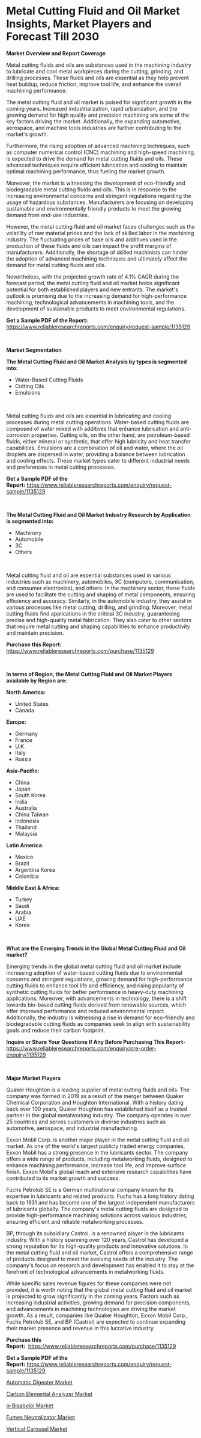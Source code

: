 <p><h1>Metal Cutting Fluid and Oil Market Insights, Market Players and Forecast Till 2030</h1></p><p><strong>Market Overview and Report Coverage</strong></p>
<p><p>Metal cutting fluids and oils are substances used in the machining industry to lubricate and cool metal workpieces during the cutting, grinding, and drilling processes. These fluids and oils are essential as they help prevent heat buildup, reduce friction, improve tool life, and enhance the overall machining performance.</p><p>The metal cutting fluid and oil market is poised for significant growth in the coming years. Increased industrialization, rapid urbanization, and the growing demand for high quality and precision machining are some of the key factors driving the market. Additionally, the expanding automotive, aerospace, and machine tools industries are further contributing to the market's growth.</p><p>Furthermore, the rising adoption of advanced machining techniques, such as computer numerical control (CNC) machining and high-speed machining, is expected to drive the demand for metal cutting fluids and oils. These advanced techniques require efficient lubrication and cooling to maintain optimal machining performance, thus fueling the market growth.</p><p>Moreover, the market is witnessing the development of eco-friendly and biodegradable metal cutting fluids and oils. This is in response to the increasing environmental concerns and stringent regulations regarding the usage of hazardous substances. Manufacturers are focusing on developing sustainable and environmentally friendly products to meet the growing demand from end-use industries.</p><p>However, the metal cutting fluid and oil market faces challenges such as the volatility of raw material prices and the lack of skilled labor in the machining industry. The fluctuating prices of base oils and additives used in the production of these fluids and oils can impact the profit margins of manufacturers. Additionally, the shortage of skilled machinists can hinder the adoption of advanced machining techniques and ultimately affect the demand for metal cutting fluids and oils.</p><p>Nevertheless, with the projected growth rate of 4.1% CAGR during the forecast period, the metal cutting fluid and oil market holds significant potential for both established players and new entrants. The market's outlook is promising due to the increasing demand for high-performance machining, technological advancements in machining tools, and the development of sustainable products to meet environmental regulations.</p></p>
<p><strong>Get a Sample PDF of the Report:</strong> <a href="https://www.reliableresearchreports.com/enquiry/request-sample/1135129">https://www.reliableresearchreports.com/enquiry/request-sample/1135129</a></p>
<p>&nbsp;</p>
<p><strong>Market Segmentation</strong></p>
<p><strong>The Metal Cutting Fluid and Oil Market Analysis by types is segmented into:</strong></p>
<p><ul><li>Water-Based Cutting Fluids</li><li>Cutting Oils</li><li>Emulsions</li></ul></p>
<p>&nbsp;</p>
<p><p>Metal cutting fluids and oils are essential in lubricating and cooling processes during metal cutting operations. Water-based cutting fluids are composed of water mixed with additives that enhance lubrication and anti-corrosion properties. Cutting oils, on the other hand, are petroleum-based fluids, either mineral or synthetic, that offer high lubricity and heat transfer capabilities. Emulsions are a combination of oil and water, where the oil droplets are dispersed in water, providing a balance between lubrication and cooling effects. These market types cater to different industrial needs and preferences in metal cutting processes.</p></p>
<p><strong>Get a Sample PDF of the Report:</strong>&nbsp;<a href="https://www.reliableresearchreports.com/enquiry/request-sample/1135129">https://www.reliableresearchreports.com/enquiry/request-sample/1135129</a></p>
<p>&nbsp;</p>
<p><strong>The Metal Cutting Fluid and Oil Market Industry Research by Application is segmented into:</strong></p>
<p><ul><li>Machinery</li><li>Automobile</li><li>3C</li><li>Others</li></ul></p>
<p>&nbsp;</p>
<p><p>Metal cutting fluid and oil are essential substances used in various industries such as machinery, automobiles, 3C (computers, communication, and consumer electronics), and others. In the machinery sector, these fluids are used to facilitate the cutting and shaping of metal components, ensuring efficiency and accuracy. Similarly, in the automobile industry, they assist in various processes like metal cutting, drilling, and grinding. Moreover, metal cutting fluids find applications in the critical 3C industry, guaranteeing precise and high-quality metal fabrication. They also cater to other sectors that require metal cutting and shaping capabilities to enhance productivity and maintain precision.</p></p>
<p><strong>Purchase this Report:</strong>&nbsp; <a href="https://www.reliableresearchreports.com/purchase/1135129">https://www.reliableresearchreports.com/purchase/1135129</a></p>
<p>&nbsp;</p>
<p><strong>In terms of Region, the Metal Cutting Fluid and Oil Market Players available by Region are:</strong></p>
<p>
    <p> <strong> North America: </strong>
        <ul>
            <li>United States</li>
            <li>Canada</li>
        </ul>
        </p> 
    <p> <strong> Europe: </strong>
        <ul>
            <li>Germany</li>
            <li>France</li>
            <li>U.K.</li>
            <li>Italy</li>
            <li>Russia</li>
        </ul>
        </p> 
    <p> <strong> Asia-Pacific: </strong>
        <ul>
            <li>China</li>
            <li>Japan</li>
            <li>South Korea</li>
            <li>India</li>
            <li>Australia</li>
            <li>China Taiwan</li>
            <li>Indonesia</li>
            <li>Thailand</li>
            <li>Malaysia</li>
        </ul>
        </p> 
    <p> <strong> Latin America: </strong>
        <ul>
            <li>Mexico</li>
            <li>Brazil</li>
            <li>Argentina Korea</li>
            <li>Colombia</li>
        </ul>
        </p> 
    <p> <strong> Middle East & Africa: </strong>
        <ul>
            <li>Turkey</li>
            <li>Saudi</li>
            <li>Arabia</li>
            <li>UAE</li>
            <li>Korea</li>
        </ul>
    </p>
    </p>
<p>&nbsp;</p>
<p><strong>What are the Emerging Trends in the Global Metal Cutting Fluid and Oil market?</strong></p>
<p><p>Emerging trends in the global metal cutting fluid and oil market include increasing adoption of water-based cutting fluids due to environmental concerns and stringent regulations, growing demand for high-performance cutting fluids to enhance tool life and efficiency, and rising popularity of synthetic cutting fluids for better performance in heavy-duty machining applications. Moreover, with advancements in technology, there is a shift towards bio-based cutting fluids derived from renewable sources, which offer improved performance and reduced environmental impact. Additionally, the industry is witnessing a rise in demand for eco-friendly and biodegradable cutting fluids as companies seek to align with sustainability goals and reduce their carbon footprint.</p></p>
<p><strong>Inquire or Share Your Questions If Any Before Purchasing This Report</strong>- <a href="https://www.reliableresearchreports.com/enquiry/pre-order-enquiry/1135129">https://www.reliableresearchreports.com/enquiry/pre-order-enquiry/1135129</a></p>
<p>&nbsp;</p>
<p><strong>Major Market Players</strong></p>
<p><p>Quaker Houghton is a leading supplier of metal cutting fluids and oils. The company was formed in 2019 as a result of the merger between Quaker Chemical Corporation and Houghton International. With a history dating back over 100 years, Quaker Houghton has established itself as a trusted partner in the global metalworking industry. The company operates in over 25 countries and serves customers in diverse industries such as automotive, aerospace, and industrial manufacturing.</p><p>Exxon Mobil Corp. is another major player in the metal cutting fluid and oil market. As one of the world's largest publicly traded energy companies, Exxon Mobil has a strong presence in the lubricants sector. The company offers a wide range of products, including metalworking fluids, designed to enhance machining performance, increase tool life, and improve surface finish. Exxon Mobil's global reach and extensive research capabilities have contributed to its market growth and success.</p><p>Fuchs Petrolub SE is a German multinational company known for its expertise in lubricants and related products. Fuchs has a long history dating back to 1931 and has become one of the largest independent manufacturers of lubricants globally. The company's metal cutting fluids are designed to provide high-performance machining solutions across various industries, ensuring efficient and reliable metalworking processes.</p><p>BP, through its subsidiary Castrol, is a renowned player in the lubricants industry. With a history spanning over 120 years, Castrol has developed a strong reputation for its high-quality products and innovative solutions. In the metal cutting fluid and oil market, Castrol offers a comprehensive range of products designed to meet the evolving needs of the industry. The company's focus on research and development has enabled it to stay at the forefront of technological advancements in metalworking fluids.</p><p>While specific sales revenue figures for these companies were not provided, it is worth noting that the global metal cutting fluid and oil market is projected to grow significantly in the coming years. Factors such as increasing industrial activities, growing demand for precision components, and advancements in machining technologies are driving the market growth. As a result, companies like Quaker Houghton, Exxon Mobil Corp., Fuchs Petrolub SE, and BP (Castrol) are expected to continue expanding their market presence and revenue in this lucrative industry.</p></p>
<p><strong>Purchase this Report:</strong>&nbsp;&nbsp;<a href="https://www.reliableresearchreports.com/purchase/1135129">https://www.reliableresearchreports.com/purchase/1135129</a></p>
<p></p>
<p><strong>Get a Sample PDF of the Report:</strong>&nbsp;<a href="https://www.reliableresearchreports.com/enquiry/request-sample/1135129">https://www.reliableresearchreports.com/enquiry/request-sample/1135129</a></p>
<p><p><a href="https://www.linkedin.com/pulse/automatic-digester-market-challenges-opportunities-growth-3f/">Automatic Digester Market</a></p><p><a href="https://www.linkedin.com/pulse/carbon-elemental-analyzer-market-size-2023-2030-global-industrial/">Carbon Elemental Analyzer Market</a></p><p><a href="https://medium.com/@dritasmani2022/alpha-bisabolol-market-exploring-market-share-market-trends-and-future-growth-fd9d4e10aa32">α-Bisabolol Market</a></p><p><a href="https://www.linkedin.com/pulse/fumes-neutralizator-market-size-growth-forecast-from-1f/">Fumes Neutralizator Market</a></p><p><a href="https://medium.com/@dorinaprifti56/decoding-vertical-carousel-market-metrics-market-share-trends-and-growth-patterns-b2c563658f3c">Vertical Carousel Market</a></p></p>